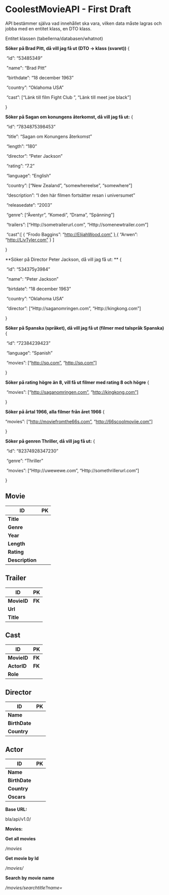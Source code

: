 



# CoolestMovieAPI - First Draft

API bestämmer själva vad innehållet ska vara, vilken data måste lagras och jobba med en entitet klass, en DTO klass.

Entitet klassen (tabellerna/databasen/whatnot)

**Söker på Brad Pitt, då vill jag få ut (DTO -> klass (svaret))**
{	

​	“id”: “53485349” 	

​	"name": “Brad Pitt”

​	“birthdate”: “18 december 1963”

​	“country”: “Oklahoma USA”

​	“cast”: [“Länk till film Fight Club ”, “Länk till meet joe black”]

}

**Söker på Sagan om konungens återkomst, då vill jag få ut:**
{

​	“id”: “7834875398453”

​	“title”: “Sagan om Konungens återkomst”

​	“length”: “180”

​	“director”: “Peter Jackson”

​	“rating”: “7.2”

​	“language”: “English”

​	“country”: [“New Zealand”, “somewhereelse”, “somewhere”]

​	“description”: “I den här filmen fortsätter resan i universumet”

​	“releasedate”: “2003”

​	“genre”: [“Äventyr”, “Komedi”, “Drama”, “Spänning”]

​	“trailers”: [“Http://sometrailerurl.com”, “Http://somenewtrailer.com”]

​	“cast”:[ { “Frodo Baggins”: “http://ElijahWood.com” },{ “Arwen”: “http://LivTyler.com” } ]

}

**Söker på Director Peter Jackson, då vill jag få ut: **
{

​	“id”: “534375y3984”

​	"name": “Peter Jackson”

​	“birtdate”: “18 december 1963”

​	“country”: “Oklahoma USA”

​	“director”: [“Http://saganomringen.com”, “Http://kingkong.com”]

}

**Söker på Spanska (språket), då vill jag få ut (filmer med talspråk Spanska)**
{

​	“id”: “72384239423”

​	“language”: “Spanish”

​	“movies”: [“http://sp.com”, “http://sp.com”]

}

**Söker på rating högre än 8, vill få ut filmer med rating 8 och högre**
{

​	“movies”: [“http://saganomringen.com”, “http://kingkong.com”]

}

**Söker på årtal 1966, alla filmer från året 1966**
{

“movies”: [“http://moviefromthe66s.com”, “http://66scoolmoviie.com”]

}

**Söker på genren Thriller, då vill jag få ut:**
{

​	“id”: “82374928347230”

​	“genre”: “Thriller”

​	“movies”: [“Http://uwewewe.com”, “Http://somethrillerurl.com”]

}



## Movie

| ID              | PK   |
| --------------- | ---- |
| **Title**       |      |
| **Genre**       |      |
| **Year**        |      |
| **Length**      |      |
| **Rating**      |      |
| **Description** |      |



## Trailer

| ID          | PK     |
| ----------- | ------ |
| **MovieID** | **FK** |
| **Url**     |        |
| **Title**   |        |



## Cast

| ID          | PK     |
| ----------- | ------ |
| **MovieID** | **FK** |
| **ActorID** | **FK** |
| **Role**    |        |



## Director

| ID            | PK   |
| ------------- | ---- |
| **Name**      |      |
| **BirthDate** |      |
| **Country**   |      |



## Actor

| ID            | PK   |
| ------------- | ---- |
| **Name**      |      |
| **BirthDate** |      |
| **Country**   |      |
| **Oscars**    |      |



**Base URL:**

bla/api/v1.0/

**Movies:**

**Get all movies**

*/movies*


**Get movie by Id**

*/movies/<id>*


**Search by movie name**

*/movies/searchtitle?name=<title>*


**Search by actor name**

*/movies/searchactor?name=<actor>*


**Search by director name**

*/movies/searchdirector?name=<director>*


**Search by which year the movie was released**

*/movies/searchyear?year=<year>*

*/movies/searchyeargreaterthan?year=<year>*

*/movies/searchyearlessthan?year=<year>*

*/movies/searchyearspan?year=<year>&maxyear=<year>*


**Search by specific imdb rating**

*/movies/searchrating?rating=<rating>*

*/movies/searchratinggreaterthan?rating=<rating>*

*/movies/searchratinglessthan?rating=<rating>*

*/movies/searchratingspan?rating=<rating>&maxrating=<rating>*


**Search by a specific movie length**

*/movies/searchlength?length=<length>*

*/movies/searchlengthgreaterthan?length=<length>*

*/movies/searchlengthlessthan?length=<length>*

*/movies/searchlengthspan?length=<length>&maxlength=<length>*





/movies?genre=<genre>

/movies?genre=<genre>,<genre>,<genre>


/movies?trailer=true

**Actors:**

/actors

/actors/id

/actors?name=<(name)>

/actors?country=<(country)>

**Director:**

/directors

/directors/id

/directors?name=<(name)>

/directors?country=<(country)>

**Trailer:**

/trailers

/trailers/id

/trailers?title=<(title)>

/trailers?movieID=<(ID)>

/trailers?movieID=<(ID)>&actorID=<(actorID)>



**Lista för nya issues till nästa sprint:**

**Tester för controller och repository.**
**Alla gör enskilda issues för sina ansvarsområden. 
**Gör om google docs till markdown och lägg i dokumentationsmappen i master-branchen. 
**Modifiera våra GET-requests,** 
så som de är nu har vi “ / “ men vi bör kanske ha “ ? “Alltså api/v1.0/movies?title=title istället för api/v1.0/movies/title=title 
**Gör request för POST.**
**Gör request för PUT.**
**Felhantering, exception handling.**